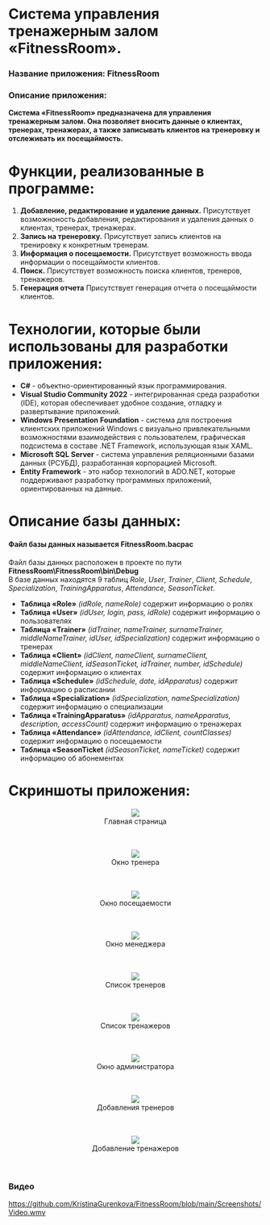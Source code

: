 # Система управления тренажерным залом «FitnessRoom».
### Название приложения: FitnessRoom
### Описание приложения:
**Система «FitnessRoom» предназначена для управления тренажерным залом. Она позволяет вносить данные о клиентах, тренерах, тренажерах, а также записывать клиентов на тренеровку и отслеживать их посещаймость.**

# Функции, реализованные в программе:
1. **Добавление, редактирование и удаление данных.** Присутствует возможноность добавления, редактирования и удаления данных о клиентах, тренерах, тренажерах.
2. **Запись на тренеровку.** Присутствует запись клиентов на тренировку к конкретным тренерам.
3. **Информация о посещаемости.** Присутствует возможность ввода информации о посещаймости клиентов.
4. **Поиск.** Присутствует возможность поиска клиентов, тренеров, тренажеров.
5. **Генерация отчета** Присутствует генерация отчета о посещаймости клиентов.

# Технологии, которые были использованы для разработки приложения:
- **C#** - объектно-ориентированный язык программирования.
- **Visual Studio Community 2022** - интегрированная среда разработки (IDE), которая обеспечивает удобное создание, отладку и развертывание приложений.
- **Windows Presentation Foundation** - система для построения клиентских приложений Windows с визуально привлекательными возможностями взаимодействия с пользователем, графическая подсистема в составе .NET Framework, использующая язык XAML.
- **Microsoft SQL Server** - система управления реляционными базами данных (РСУБД), разработанная корпорацией Microsoft.
- **Entity Framework** - это набор технологий в ADO.NET, которые поддерживают разработку программных приложений, ориентированных на данные.

# Описание базы данных:
#### Файл базы данных называется FitnessRoom.bacpac <br/>
Файл базы данных расположен в проекте по пути **FitnessRoom\FitnessRoom\bin\Debug** </br>
В базе данных находятся 9 таблиц _Role_, _User_, _Trainer_, _Client_, _Schedule_, _Specialization_, _TrainingApparatus_, _Attendance_, _SeasonTicket_.

- **Таблица «Role»** _(idRole, nameRole)_ содержит информацию о ролях
- **Таблица «User»** _(idUser, login, pass, idRole)_ содержит информацию о пользователях
- **Таблица «Trainer»** _(idTrainer, nameTrainer, surnameTrainer, middleNameTrainer, idUser, idSpecialization)_ содержит информацию о тренерах
- **Таблица «Client»** _(idClient, nameClient, surnameClient, middleNameClient, idSeasonTicket, idTrainer, number, idSchedule)_ содержит информацию о клиентах
- **Таблица «Schedule»** _(idSchedule, date, idApparatus)_ содержит информацию о расписании
- **Таблица «Specialization»** _(idSpecialization, nameSpecialization)_ содержит информацию о специализации
- **Таблица «TrainingApparatus»** _(idApparatus, nameApparatus, description, accessCount)_ содержит информацию о тренажерах
- **Таблица «Attendance»** _(idAttendance, idClient, countClasses)_ содержит информацию о посещаемости
- **Таблица «SeasonTicket** _(idSeasonTicket, nameTicket)_ содержит информацию об абонементах

# Скриншоты приложения:

<p align="center">
  <img <img src="https://github.com/KristinaGurenkova/FitnessRoom/blob/main/Screenshots/MainWindow.png">
</br>Главная страница
</br> </br> </br>
</p>

<p align="center">
  <img <img src="https://github.com/KristinaGurenkova/FitnessRoom/blob/main/Screenshots/TrainerWin.png">
</br>Окно тренера
</br> </br> </br>
</p>

<p align="center">
  <img <img src="https://github.com/KristinaGurenkova/FitnessRoom/blob/main/Screenshots/AttWin.png">
</br>Окно посещаемости
</br> </br> </br>
</p>

<p align="center">
  <img <img src="https://github.com/KristinaGurenkova/FitnessRoom/blob/main/Screenshots/ManagerWin.png">
</br>Окно менеджера
</br> </br> </br>
</p>

<p align="center">
  <img <img src="https://github.com/KristinaGurenkova/FitnessRoom/blob/main/Screenshots/ManagerWinTR.png">
</br>Список тренеров
</br> </br> </br>
</p>

<p align="center">
  <img <img src="https://github.com/KristinaGurenkova/FitnessRoom/blob/main/Screenshots/ManagerWinAppr.png">
</br>Список тренажеров
</br> </br> </br>
</p>

<p align="center">
  <img <img src="https://github.com/KristinaGurenkova/FitnessRoom/blob/main/Screenshots/AdminWin.png">
</br>Окно администратора
</br> </br> </br>
</p>

<p align="center">
  <img <img src="https://github.com/KristinaGurenkova/FitnessRoom/blob/main/Screenshots/AddTrainers.png">
</br>Добавления тренеров
</br> </br> </br>
</p>

<p align="center">
  <img <img src="https://github.com/KristinaGurenkova/FitnessRoom/blob/main/Screenshots/AddApparatus.png">
</br>Добавление тренажеров
</br> </br> </br>
</p>
<h3>Видео</h3>

https://github.com/KristinaGurenkova/FitnessRoom/blob/main/Screenshots/Video.wmv
